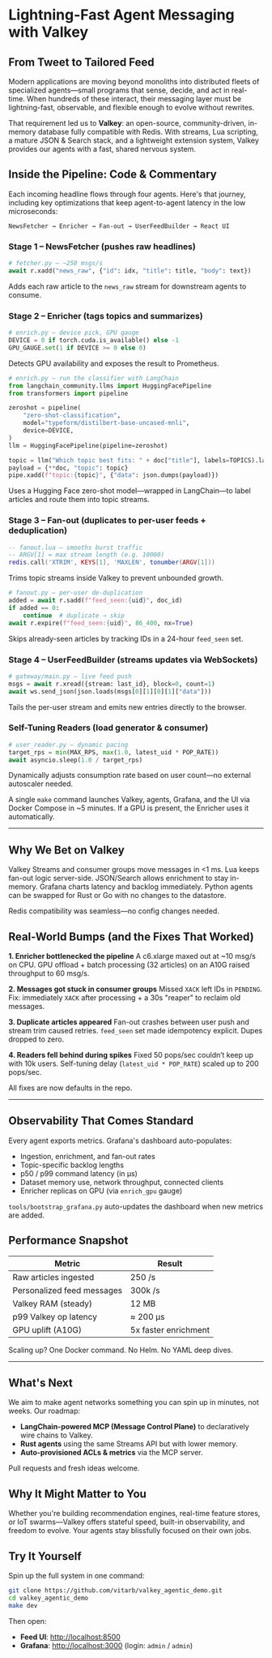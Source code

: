# Lightning-Fast Agent Messaging with Valkey

## From Tweet to Tailored Feed

Modern applications are moving beyond monoliths into distributed fleets of specialized agents—small programs that sense, decide, and act in real-time. When hundreds of these interact, their messaging layer must be lightning-fast, observable, and flexible enough to evolve without rewrites.

That requirement led us to **Valkey**: an open-source, community-driven, in-memory database fully compatible with Redis. With streams, Lua scripting, a mature JSON & Search stack, and a lightweight extension system, Valkey provides our agents with a fast, shared nervous system.

## Inside the Pipeline: Code & Commentary

Each incoming headline flows through four agents. Here's that journey, including key optimizations that keep agent-to-agent latency in the low microseconds:

```
NewsFetcher → Enricher → Fan-out → UserFeedBuilder → React UI
```

### Stage 1 – NewsFetcher (pushes raw headlines)

```python
# fetcher.py – ~250 msgs/s
await r.xadd("news_raw", {"id": idx, "title": title, "body": text})
```

Adds each raw article to the `news_raw` stream for downstream agents to consume.

### Stage 2 – Enricher (tags topics and summarizes)

```python
# enrich.py – device pick, GPU gauge
DEVICE = 0 if torch.cuda.is_available() else -1
GPU_GAUGE.set(1 if DEVICE >= 0 else 0)
```

Detects GPU availability and exposes the result to Prometheus.

```python
# enrich.py – run the classifier with LangChain
from langchain_community.llms import HuggingFacePipeline
from transformers import pipeline

zeroshot = pipeline(
    "zero-shot-classification",
    model="typeform/distilbert-base-uncased-mnli",
    device=DEVICE,
)
llm = HuggingFacePipeline(pipeline=zeroshot)

topic = llm("Which topic best fits: " + doc["title"], labels=TOPICS).labels[0]
payload = {**doc, "topic": topic}
pipe.xadd(f"topic:{topic}", {"data": json.dumps(payload)})
```

Uses a Hugging Face zero-shot model—wrapped in LangChain—to label articles and route them into topic streams.

### Stage 3 – Fan-out (duplicates to per-user feeds + deduplication)

```lua
-- fanout.lua – smooths burst traffic
-- ARGV[1] = max stream length (e.g. 10000)
redis.call('XTRIM', KEYS[1], 'MAXLEN', tonumber(ARGV[1]))
```

Trims topic streams inside Valkey to prevent unbounded growth.

```python
# fanout.py – per-user de-duplication
added = await r.sadd(f"feed_seen:{uid}", doc_id)
if added == 0:
    continue  # duplicate → skip
await r.expire(f"feed_seen:{uid}", 86_400, nx=True)
```

Skips already-seen articles by tracking IDs in a 24-hour `feed_seen` set.

### Stage 4 – UserFeedBuilder (streams updates via WebSockets)

```python
# gateway/main.py – live feed push
msgs = await r.xread({stream: last_id}, block=0, count=1)
await ws.send_json(json.loads(msgs[0][1][0][1]["data"]))
```

Tails the per-user stream and emits new entries directly to the browser.

### Self-Tuning Readers (load generator & consumer)

```python
# user_reader.py – dynamic pacing
target_rps = min(MAX_RPS, max(1.0, latest_uid * POP_RATE))
await asyncio.sleep(1.0 / target_rps)
```

Dynamically adjusts consumption rate based on user count—no external autoscaler needed.

A single `make` command launches Valkey, agents, Grafana, and the UI via Docker Compose in \~5 minutes. If a GPU is present, the Enricher uses it automatically.

---

## Why We Bet on Valkey

Valkey Streams and consumer groups move messages in <1 ms. Lua keeps fan-out logic server-side. JSON/Search allows enrichment to stay in-memory. Grafana charts latency and backlog immediately. Python agents can be swapped for Rust or Go with no changes to the datastore.

Redis compatibility was seamless—no config changes needed.

## Real-World Bumps (and the Fixes That Worked)

**1. Enricher bottlenecked the pipeline**
A c6.xlarge maxed out at \~10 msg/s on CPU. GPU offload + batch processing (32 articles) on an A10G raised throughput to 60 msg/s.

**2. Messages got stuck in consumer groups**
Missed `XACK` left IDs in `PENDING`. Fix: immediately `XACK` after processing + a 30s "reaper" to reclaim old messages.

**3. Duplicate articles appeared**
Fan-out crashes between user push and stream trim caused retries. `feed_seen` set made idempotency explicit. Dupes dropped to zero.

**4. Readers fell behind during spikes**
Fixed 50 pops/sec couldn’t keep up with 10k users. Self-tuning delay (`latest_uid * POP_RATE`) scaled up to 200 pops/sec.

All fixes are now defaults in the repo.

---

## Observability That Comes Standard

Every agent exports metrics. Grafana's dashboard auto-populates:

* Ingestion, enrichment, and fan-out rates
* Topic-specific backlog lengths
* p50 / p99 command latency (in µs)
* Dataset memory use, network throughput, connected clients
* Enricher replicas on GPU (via `enrich_gpu` gauge)

`tools/bootstrap_grafana.py` auto-updates the dashboard when new metrics are added.

## Performance Snapshot

| Metric                     | Result                 |
| -------------------------- | ---------------------- |
| Raw articles ingested      | 250 /s                 |
| Personalized feed messages | 300k /s                |
| Valkey RAM (steady)        | 12 MB                  |
| p99 Valkey op latency      | ≈ 200 µs               |
| GPU uplift (A10G)          | 5x faster enrichment |

Scaling up? One Docker command. No Helm. No YAML deep dives.

---

## What's Next

We aim to make agent networks something you can spin up in minutes, not weeks. Our roadmap:

* **LangChain-powered MCP (Message Control Plane)** to declaratively wire chains to Valkey.
* **Rust agents** using the same Streams API but with lower memory.
* **Auto-provisioned ACLs & metrics** via the MCP server.

Pull requests and fresh ideas welcome.

## Why It Might Matter to You

Whether you're building recommendation engines, real-time feature stores, or IoT swarms—Valkey offers stateful speed, built-in observability, and freedom to evolve. Your agents stay blissfully focused on their own jobs.

## Try It Yourself

Spin up the full system in one command:

```bash
git clone https://github.com/vitarb/valkey_agentic_demo.git
cd valkey_agentic_demo
make dev
```

Then open:

* **Feed UI**: [http://localhost:8500](http://localhost:8500)
* **Grafana**: [http://localhost:3000](http://localhost:3000) (login: `admin` / `admin`)


